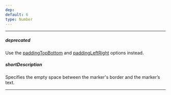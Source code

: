 ```yaml
---
dep: 
default: 6
type: Number
---
```

---
##### deprecated
Use the [paddingTopBottom](/api-reference/20%20Data%20Visualization%20Widgets/dxRangeSelector/1%20Configuration/sliderMarker/paddingTopBottom.md '/Documentation/ApiReference/Data_Visualization_Widgets/dxRangeSelector/Configuration/sliderMarker/#paddingTopBottom') and [paddingLeftRight](/api-reference/20%20Data%20Visualization%20Widgets/dxRangeSelector/1%20Configuration/sliderMarker/paddingLeftRight.md '/Documentation/ApiReference/Data_Visualization_Widgets/dxRangeSelector/Configuration/sliderMarker/#paddingLeftRight') options instead.

##### shortDescription
Specifies the empty space between the marker's border and the marker’s text.

---
